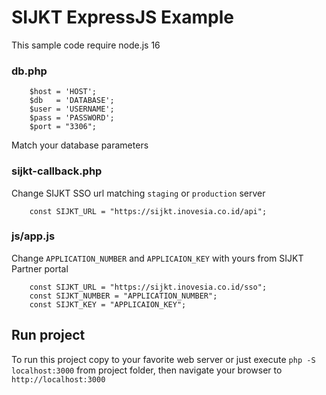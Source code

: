 # SIJKT ExpressJS Example

This sample code require node.js 16

### db.php
```
    $host = 'HOST';
    $db   = 'DATABASE';
    $user = 'USERNAME';
    $pass = 'PASSWORD';
    $port = "3306";
```
Match your database parameters

### sijkt-callback.php
Change SIJKT SSO url matching `staging` or `production` server
```
    const SIJKT_URL = "https://sijkt.inovesia.co.id/api";
```

### js/app.js
Change `APPLICATION_NUMBER` and `APPLICAION_KEY` with yours from SIJKT Partner portal
```
    const SIJKT_URL = "https://sijkt.inovesia.co.id/sso";
    const SIJKT_NUMBER = "APPLICATION_NUMBER";
    const SIJKT_KEY = "APPLICAION_KEY";
```

## Run project
To run this project copy to your favorite web server or just execute `php -S localhost:3000` from project folder, then navigate your browser to `http://localhost:3000`
